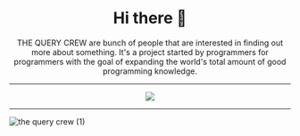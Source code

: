 <h1 align=center>Hi there 👋</h1>
<p align=center>THE QUERY CREW are bunch of people that are interested in finding out more about something. It's a project started by programmers for programmers with the goal of expanding the world's total amount of good programming knowledge.</p>

<hr>
<p align="center">
  <a href="https://github.com/DenverCoder1/readme-typing-svg"><img src="https://readme-typing-svg.herokuapp.com?lines=Computer+Science+Community;Bugging+the+Bug;Pushing%50limits;&center=true&width=500&height=50"></a>
</p>
<hr>


![the query crew (1)](https://user-images.githubusercontent.com/65110262/129226472-c2fbab31-4e49-435e-9744-8a566f64ff8a.png)


